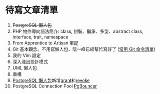 # 待寫文章清單
1. ~~PostgreSQL 懶人包~~
4. PHP 物件導向語法簡介: class, 封裝、繼承、多型、abstract class, interface, trait, namespace
5. From Apprentice to Artisan 筆記
6. Git 基本觀念。不用寫懶人包，阮一峰已經幫忙寫好了 ([常用 Git 命令清單](https://www.ruanyifeng.com/blog/2015/12/git-cheat-sheet.html))
7. 我的 Vim 設定
9. 深入淺出設計模式
10. UML 懶人包
11. 重構
12. [PostgreSQL 懶人包](posgtresql-cheat-sheet)新增[grant](https://docs.postgresql.tw/reference/sql-commands/grant)和[revoke](https://docs.postgresql.tw/reference/sql-commands/revoke)
13. PostgreSQL Connection Pool [PgBouncer](https://medium.com/pgsql-tw/you-need-pgbouncer-e62fa329b209)